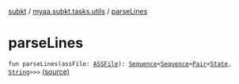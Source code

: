 [subkt](../index.md) / [myaa.subkt.tasks.utils](index.md) / [parseLines](./parse-lines.md)

# parseLines

`fun parseLines(assFile: `[`ASSFile`](../myaa.subkt.ass/-a-s-s-file/index.md)`): `[`Sequence`](https://kotlinlang.org/api/latest/jvm/stdlib/kotlin.sequences/-sequence/index.html)`<`[`Sequence`](https://kotlinlang.org/api/latest/jvm/stdlib/kotlin.sequences/-sequence/index.html)`<`[`Pair`](https://kotlinlang.org/api/latest/jvm/stdlib/kotlin/-pair/index.html)`<`[`State`](-state/index.md)`, `[`String`](https://kotlinlang.org/api/latest/jvm/stdlib/kotlin/-string/index.html)`>>>` [(source)](https://github.com/Myaamori/SubKt/blob/0.1.13/src/main/kotlin/myaa/subkt/tasks/utils/fontvalidator.kt#L350)